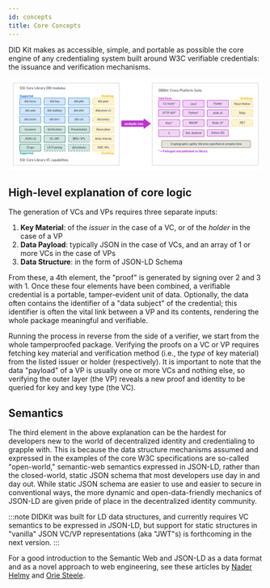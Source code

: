 ```yaml
---
id: concepts
title: Core Concepts
---
```


DID Kit makes as accessible, simple, and portable as possible 
the core engine of any credentialing system built around W3C
 verifiable credentials: the issuance and verification mechanisms. 

![core components of ssi and didkit](/assets/didkit-core-components.png)

## High-level explanation of core logic

The generation of VCs and VPs requires three separate inputs:
1. **Key Material**: of the *issuer* in the case of a VC, or of
 the *holder* in the case of a VP
2. **Data Payload**: typically JSON in the case of VCs, and an
array of 1 or more VCs in the case of VPs
3. **Data Structure**: in the form of JSON-LD Schema

From these, a 4th element, the "proof" is generated by signing
 over 2 and 3 with 1.  Once these four elements have been 
 combined, a verifiable credential is a portable, tamper-evident 
 unit of data. Optionally, the data often contains the identifier
  of a "data subject" of the credential; this identifier is often
   the vital link between a VP and its contents, rendering the 
   whole package meaningful and verifiable.

Running the process in reverse from the side of a verifier, we 
start from the whole tamperproofed package. Verifying the proofs
 on a VC or VP requires fetching key material and verification 
 method (i.e., the *type* of key material) from the listed issuer
  or holder (respectively). It is important to note that the data
   "payload" of a VP is usually one or more VCs and nothing else,
    so verifying the outer layer (the VP) reveals a new proof and
     identity to be queried for key and key type (the VC).

## Semantics 

The third element in the above explanation can be the hardest for
 developers new to the world of decentralized identity and 
 credentialing to grapple with. This is because the data structure
  mechanisms assumed and expressed in the examples of the core
   W3C specifications are so-called "open-world," semantic-web
    semantics expressed in JSON-LD, rather than the closed-world,
     static JSON schema that most developers use day in and day
      out. While static JSON schema are easier to use and easier
       to secure in conventional ways, the more dynamic and 
       open-data-friendly mechanics of JSON-LD are given pride of
        place in the decentralized identity community.  

:::note 
DIDKit was built for LD data structures, and currently requires 
VC semantics to be expressed in JSON-LD, but support for static 
structures in "vanilla" JSON VC/VP representations (aka "JWT"s)
 is forthcoming in the next version. 
:::

For a good introduction to the Semantic Web and JSON-LD as a 
data format and as a novel approach to web engineering, see 
these articles by [Nader Helmy](
    https://medium.com/mattr-global/learn-concepts-semantic-web-250784d6a49f)
     and [Orie Steele](https://medium.com/transmute-techtalk/on-json-ld-and-the-semantics-of-identity-42d051d3ce14).
